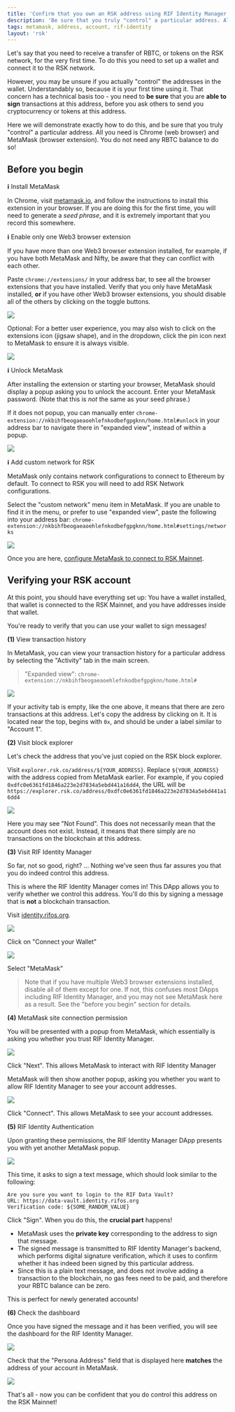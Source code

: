 ```yaml
---
title: 'Confirm that you own an RSK address using RIF Identity Manager'
description: 'Be sure that you truly "control" a particular address. All you need is Chrome and MetaMask. You do not need any RBTC balance!'
tags: metamask, address, account, rif-identity
layout: 'rsk'
---
```


Let's say that you need to receive a transfer of RBTC,
or tokens on the RSK network,
for the very first time.
To do this you need to set up a wallet and connect it to the RSK network.

However, you may be unsure if you actually "control" the addresses in the wallet.
Understandably so, because it is your first time using it.
That concern has a technical basis too -
you need to **be sure** that you are **able to sign** transactions at this address,
before you ask others to send you cryptocurrency or tokens at this address.

Here we will demonstrate exactly how to do this,
and be sure that you truly "control" a particular address.
All you need is Chrome (web browser) and MetaMask (browser extension).
You do not need any RBTC balance to do so!

## Before you begin

**ℹ️** Install MetaMask

In Chrome, visit [metamask.io](https://metamask.io/),
and follow the instructions to install this extension in your browser.
If you are doing this for the first time,
you will need to generate a *seed phrase*,
and it is extremely important that you record this somewhere.

**ℹ️** Enable only one Web3 browser extension

If you have more than one Web3 browser extension installed,
for example, if you have both MetaMask and Nifty,
be aware that they can conflict with each other.

Paste `chrome://extensions/` in your address bar,
to see all the browser extensions that you have installed.
Verify that you only have MetaMask installed, **or**
if you have other Web3 browser extensions,
you should disable all of the others by clicking on the toggle buttons.

![](/assets/img/kb/verify-address-ownership/rif-identity-metamask-disable-other-web3-extensions.png)


Optional:
For a better user experience, you may also wish to
click on the extensions icon (jigsaw shape), and in the dropdown,
click the pin icon next to MetaMask to ensure it is always visible.

![](/assets/img/kb/verify-address-ownership/rif-identity-metamask-pin-extension-dropdown.png)

**ℹ️** Unlock MetaMask

After installing the extension or starting your browser,
MetaMask should display a popup asking you to unlock the account.
Enter your MetaMask password.
(Note that this is *not* the same as your seed phrase.)

If it does not popup, you can manually enter
`chrome-extension://nkbihfbeogaeaoehlefnkodbefgpgknn/home.html#unlock`
in your address bar to navigate there in "expanded view",
instead of within a popup.

![](/assets/img/kb/verify-address-ownership/rif-identity-metamask-unlock.png)

**ℹ️** Add custom network for RSK

MetaMask only contains network configurations to connect to Ethereum by default.
To connect to RSK you will need to add RSK Network configurations.

Select the "custom network" menu item in MetaMask.
If you are unable to find it in the menu,
or prefer to use "expanded view", paste the following into your address bar:
`chrome-extension://nkbihfbeogaeaoehlefnkodbefgpgknn/home.html#settings/networks`

![](/assets/img/kb/verify-address-ownership/rif-identity-metamask-custom-network.png)

Once you are here,
[configure MetaMask to connect to RSK Mainnet](/wallet/use/metamask/).

## Verifying your RSK account

At this point, you should have everything set up:
You have a wallet installed,
that wallet is connected to the RSK Mainnet,
and you have addresses inside that wallet.

You're ready to verify that you can use your wallet to sign messages!

**(1)** View transaction history

In MetaMask, you can view your transaction history for a particular address
by selecting the "Activity" tab in the main screen.

> "Expanded view": `chrome-extension://nkbihfbeogaeaoehlefnkodbefgpgknn/home.html#`

![](/assets/img/kb/verify-address-ownership/rif-identity-metamask-transaction-history.png)

If your activity tab is empty, like the one above,
it means that there are zero transactions at this address.
Let's copy the address by clicking on it.
It is located near the top, begins with `0x`,
and should be under a label similar to "Account 1".

**(2)**  Visit block explorer

Let's check the address that you've just copied
on the RSK block explorer.

Visit `explorer.rsk.co/address/${YOUR_ADDRESS}`.
Replace `${YOUR_ADDRESS}` with the address copied from MetaMask earlier.
For example, if you copied `0xdfc0e6361fd1846a223e2d7834a5ebd441a16dd4`,
the URL will be `https://explorer.rsk.co/address/0xdfc0e6361fd1846a223e2d7834a5ebd441a16dd4`

![](/assets/img/kb/verify-address-ownership/rif-identity-metamask-block-explorer-address-not-found.png)

Here you may see "Not Found".
This does not necessarily mean that the account does not exist.
Instead, it means that there simply are no transactions on the blockchain at this address.

**(3)** Visit RIF Identity Manager

So far, not so good, right?
... Nothing we've seen thus far assures you
that you do indeed control this address.

This is where the RIF Identity Manager comes in!
This DApp allows you to verify whether we control this address.
You'll do this by signing a message that is **not** a blockchain transaction.

Visit [identity.rifos.org](https://identity.rifos.org/).

![](/assets/img/kb/verify-address-ownership/rif-identity-metamask-visit.png)

Click on "Connect your Wallet"

![](/assets/img/kb/verify-address-ownership/rif-identity-metamask-connect-wallet.png)

Select "MetaMask"

> Note that if you have multiple Web3 browser extensions installed,
> disable all of them except for one.
> If not, this confuses most DApps including RIF Identity Manager,
> and you may not see MetaMask here as a result.
> See the "before you begin" section for details.

**(4)** MetaMask site connection permission

You will be presented with a popup from MetaMask,
which essentially is asking you whether you trust RIF Identity Manager.

![](/assets/img/kb/verify-address-ownership/rif-identity-metamask-connect-site-permission.png)

Click "Next".
This allows MetaMask to interact with RIF Identity Manager

MetaMask will then show another popup,
asking you whether you want to allow RIF Identity Manager
to see your account addresses.

![](/assets/img/kb/verify-address-ownership/rif-identity-metamask-view-addresses-permission.png)

Click "Connect".
This allows MetaMask to see your account addresses.

**(5)** RIF Identity Authentication

Upon granting these permissions,
the RIF Identity Manager DApp
presents you with yet another MetaMask popup.

![](/assets/img/kb/verify-address-ownership/rif-identity-metamask-sign-authentication-text-message.png)

This time, it asks to sign a text message,
which should look similar to the following:

```text
Are you sure you want to login to the RIF Data Vault?
URL: https://data-vault.identity.rifos.org
Verification code: ${SOME_RANDOM_VALUE}
```

Click "Sign".
When you do this, the **crucial part** happens!

- MetaMask uses the **private key** corresponding to the address
  to sign that message.
- The signed message is transmitted to RIF Identity Manager's backend,
  which performs digital signature verification,
  which it uses to confirm whether it has indeed been signed by this particular address.
- Since this is a plain text message,
  and does not involve adding a transaction to the blockchain,
  no gas fees need to be paid,
  and therefore your RBTC balance can be zero.

This is perfect for newly generated accounts!

**(6)** Check the dashboard

Once you have signed the message and it has been verified,
you will see the dashboard for the RIF Identity Manager.

![](/assets/img/kb/verify-address-ownership/rif-identity-metamask-dashboard.png)

Check that the "Persona Address" field that is displayed here **matches**
the address of your account in MetaMask.

![](/assets/img/kb/verify-address-ownership/rif-identity-metamask-dashboard-persona-address.png)

That's all - now you can be confident that you do control this address on the RSK Mainnet!
